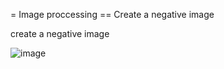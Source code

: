 = Image proccessing
== Create a negative image

create a negative image

![image](https://user-images.githubusercontent.com/12512309/71320774-95607180-24f3-11ea-9ceb-0ac1198a5f0e.png)
